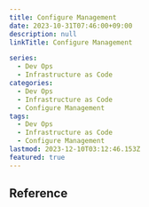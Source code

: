 ```yaml
---
title: Configure Management
date: 2023-10-31T07:46:00+09:00
description: null
linkTitle: Configure Management

series:
  - Dev Ops
  - Infrastructure as Code
categories:
  - Dev Ops
  - Infrastructure as Code
  - Configure Management
tags:
  - Dev Ops
  - Infrastructure as Code
  - Configure Management
lastmod: 2023-12-10T03:12:46.153Z
featured: true
---
```


## Reference
